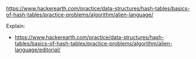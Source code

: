 https://www.hackerearth.com/practice/data-structures/hash-tables/basics-of-hash-tables/practice-problems/algorithm/alien-language/

Explain:

- https://www.hackerearth.com/practice/data-structures/hash-tables/basics-of-hash-tables/practice-problems/algorithm/alien-language/editorial/
